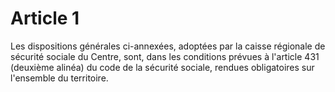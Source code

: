 # Article 1

Les dispositions générales ci-annexées, adoptées par la caisse régionale de sécurité sociale du Centre, sont, dans les conditions prévues à l'article 431 (deuxième alinéa) du code de la sécurité sociale, rendues obligatoires sur l'ensemble du territoire.
